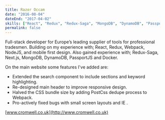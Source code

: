 ```yaml
---
title: Razor Occam
date: "2016-08-04"
dateEnd: "2017-04-02"
skills: ["React", "Redux", "Redux-Saga", "MongoDB", "DynamoDB", "PassportJS"]
permalink: false
---
```


Full-stack developer for Europe’s leading supplier of tools for professional tradesmen. Building on my experience with; React, Redux, Webpack, NodeJS, and mobile first design. Also gained experience with; Redux-Saga, Next.js, MongoDB, DynamoDB, PassportJS and Docker.

On the main website some features I've added are:

- Extended the search component to include sections and keyword highlighting.
- Re-designed main header to improve responsive design.
- Halved the CSS bundle size by adding PostCss dedupe process to Webpack.
- Pro-actively fixed bugs with small screen layouts and IE .

[www.cromwell.co.uk](http://www.cromwell.co.uk)
